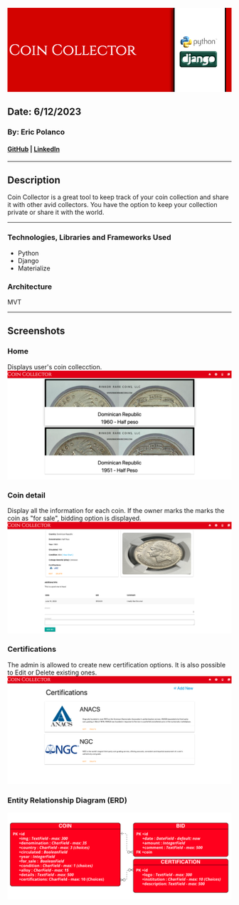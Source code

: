 ![Main](/main_app/static/images/readme/main.png)

## Date: 6/12/2023

### By: Eric Polanco

#### [GitHub](https://github.com/epolancot) | [LinkedIn](www.linkedin.com/in/epolancot) 

---
## **Description**
Coin Collector is a great tool to keep track of your coin collection and share it with other avid collectors. You have the option to keep your collection private or share it with the world.

---
### **Technologies, Libraries and Frameworks Used**
- Python
- Django
- Materialize

### Architecture 
MVT

---

## Screenshots

### Home
Displays user's coin collecction.
![Main](/main_app/static/images/readme/s1-home.png)

### Coin detail
Display all the information for each coin. If the owner marks the marks the coin as "for sale", bidding option is displayed.
![Detail](/main_app/static/images/readme/s2-coin-detail.png)

### Certifications
The admin is allowed to create new certification options. It is also possible to Edit or Delete existing ones.
![Certification](/main_app/static/images/readme/s3-certifications.png)


### Entity Relationship Diagram (ERD)
![ERD](/main_app/static/images/readme/ERD1.png)

